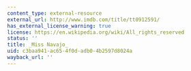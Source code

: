 ```yaml
---
content_type: external-resource
external_url: http://www.imdb.com/title/tt0912591/
has_external_license_warning: true
license: https://en.wikipedia.org/wiki/All_rights_reserved
status: ''
title: _Miss Navajo_
uid: c3baa941-ac65-4f0d-adb0-4b2597d8024a
wayback_url: ''
---
```

